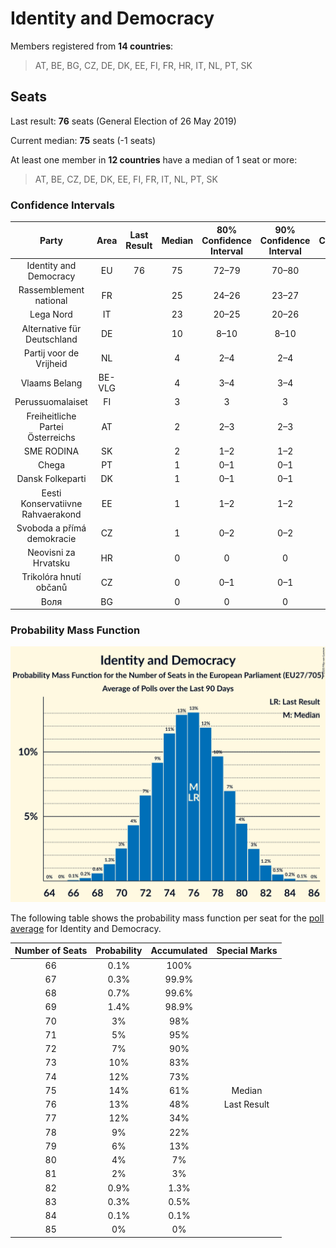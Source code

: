 # Identity and Democracy

Members registered from **14 countries**:

> AT, BE, BG, CZ, DE, DK, EE, FI, FR, HR, IT, NL, PT, SK

## Seats

Last result: **76** seats (General Election of 26 May 2019)

Current median: **75** seats (-1 seats)

At least one member in **12 countries** have a median of 1 seat or more:

> AT, BE, CZ, DE, DK, EE, FI, FR, IT, NL, PT, SK

### Confidence Intervals

| Party | Area | Last Result | Median | 80% Confidence Interval | 90% Confidence Interval | 95% Confidence Interval | 99% Confidence Interval |
|:-----:|:----:|:-----------:|:------:|:-----------------------:|:-----------------------:|:-----------------------:|:-----------------------:|
| Identity and Democracy | EU | 76 | 75 | 72–79 | 70–80 | 70–81 | 68–82 |
| Rassemblement national | FR | | 25 | 24–26 | 23–27 | 22–27 | 21–28 |
| Lega Nord | IT | | 23 | 20–25 | 20–26 | 19–26 | 18–27 |
| Alternative für Deutschland | DE | | 10 | 8–10 | 8–10 | 8–11 | 7–12 |
| Partij voor de Vrijheid | NL | | 4 | 2–4 | 2–4 | 2–4 | 2–4 |
| Vlaams Belang | BE-VLG | | 4 | 3–4 | 3–4 | 3–4 | 3–4 |
| Perussuomalaiset | FI | | 3 | 3 | 3 | 2–3 | 2–4 |
| Freiheitliche Partei Österreichs | AT | | 2 | 2–3 | 2–3 | 2–3 | 2–3 |
| SME RODINA | SK | | 2 | 1–2 | 1–2 | 1–2 | 1–2 |
| Chega | PT | | 1 | 0–1 | 0–1 | 0–2 | 0–2 |
| Dansk Folkeparti | DK | | 1 | 0–1 | 0–1 | 0–1 | 0–1 |
| Eesti Konservatiivne Rahvaerakond | EE | | 1 | 1–2 | 1–2 | 1–2 | 1–2 |
| Svoboda a přímá demokracie | CZ | | 1 | 0–2 | 0–2 | 0–2 | 0–2 |
| Neovisni za Hrvatsku | HR | | 0 | 0 | 0 | 0 | 0 |
| Trikolóra hnutí občanů | CZ | | 0 | 0–1 | 0–1 | 0–1 | 0–1 |
| Воля | BG | | 0 | 0 | 0 | 0 | 0 |

### Probability Mass Function

![Graph with seats probability mass function not yet produced](average-2020-06-30-seats-pmf-identityanddemocracy.png "Seats Probability Mass Function")

The following table shows the probability mass function per seat for the [poll average](average-2020-06-30.html) for Identity and Democracy.

| Number of Seats | Probability | Accumulated | Special Marks |
|:---------------:|:-----------:|:-----------:|:-------------:|
| 66 | 0.1% | 100% |  |
| 67 | 0.3% | 99.9% |  |
| 68 | 0.7% | 99.6% |  |
| 69 | 1.4% | 98.9% |  |
| 70 | 3% | 98% |  |
| 71 | 5% | 95% |  |
| 72 | 7% | 90% |  |
| 73 | 10% | 83% |  |
| 74 | 12% | 73% |  |
| 75 | 14% | 61% | Median |
| 76 | 13% | 48% | Last Result |
| 77 | 12% | 34% |  |
| 78 | 9% | 22% |  |
| 79 | 6% | 13% |  |
| 80 | 4% | 7% |  |
| 81 | 2% | 3% |  |
| 82 | 0.9% | 1.3% |  |
| 83 | 0.3% | 0.5% |  |
| 84 | 0.1% | 0.1% |  |
| 85 | 0% | 0% |  |


